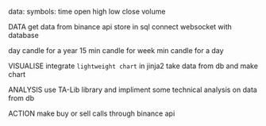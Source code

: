 data:
    symbols:
        time
        open
        high
        low
        close
        volume


DATA
get data from binance api
store in sql
connect websocket with database

day candle for a year
15 min candle for week
min candle for a day


VISUALISE
integrate `lightweight chart` in jinja2
take data from db and make chart

ANALYSIS
use TA-Lib library and impliment some technical analysis on data from db

ACTION
make buy or sell calls through binance api